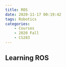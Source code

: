 ```yaml
---
title: ROS
date: 2020-11-17 00:19:42
tags: Robotics
categories: 
    - Courses
    - 2020 Fall
    - CS283
---
```


## Learning ROS